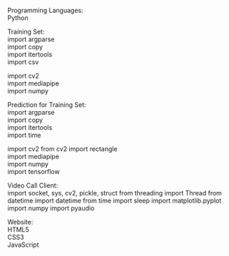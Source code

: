 Programming Languages:  
Python  

Training Set:  
import argparse  
import copy  
import itertools  
import csv  

import cv2   
import mediapipe    
import numpy  

Prediction for Training Set:  
import argparse  
import copy  
import itertools   
import time  

import cv2
from cv2 import rectangle  
import mediapipe  
import numpy  
import tensorflow  

Video Call Client:  
import socket, sys, cv2, pickle, struct
from threading import Thread
from datetime import datetime
from time import sleep
import matplotlib.pyplot
import numpy
import pyaudio

Website:  
HTML5  
CSS3  
JavaScript  
